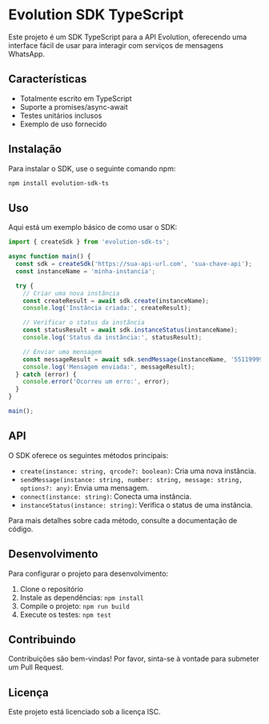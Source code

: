 # Evolution SDK TypeScript

Este projeto é um SDK TypeScript para a API Evolution, oferecendo uma interface fácil de usar para interagir com serviços de mensagens WhatsApp.

## Características

- Totalmente escrito em TypeScript
- Suporte a promises/async-await
- Testes unitários inclusos
- Exemplo de uso fornecido

## Instalação

Para instalar o SDK, use o seguinte comando npm:

```bash
npm install evolution-sdk-ts
```

## Uso

Aqui está um exemplo básico de como usar o SDK:

```typescript
import { createSdk } from 'evolution-sdk-ts';

async function main() {
  const sdk = createSdk('https://sua-api-url.com', 'sua-chave-api');
  const instanceName = 'minha-instancia';

  try {
    // Criar uma nova instância
    const createResult = await sdk.create(instanceName);
    console.log('Instância criada:', createResult);

    // Verificar o status da instância
    const statusResult = await sdk.instanceStatus(instanceName);
    console.log('Status da instância:', statusResult);

    // Enviar uma mensagem
    const messageResult = await sdk.sendMessage(instanceName, '5511999999999', 'Olá, mundo!');
    console.log('Mensagem enviada:', messageResult);
  } catch (error) {
    console.error('Ocorreu um erro:', error);
  }
}

main();
```

## API

O SDK oferece os seguintes métodos principais:

- `create(instance: string, qrcode?: boolean)`: Cria uma nova instância.
- `sendMessage(instance: string, number: string, message: string, options?: any)`: Envia uma mensagem.
- `connect(instance: string)`: Conecta uma instância.
- `instanceStatus(instance: string)`: Verifica o status de uma instância.

Para mais detalhes sobre cada método, consulte a documentação de código.

## Desenvolvimento

Para configurar o projeto para desenvolvimento:

1. Clone o repositório
2. Instale as dependências: `npm install`
3. Compile o projeto: `npm run build`
4. Execute os testes: `npm test`

## Contribuindo

Contribuições são bem-vindas! Por favor, sinta-se à vontade para submeter um Pull Request.

## Licença

Este projeto está licenciado sob a licença ISC.